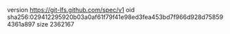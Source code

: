 version https://git-lfs.github.com/spec/v1
oid sha256:029412295920b03a0af61f79f41e98ed3fea453bd7f966d928d758594361a897
size 2362167
